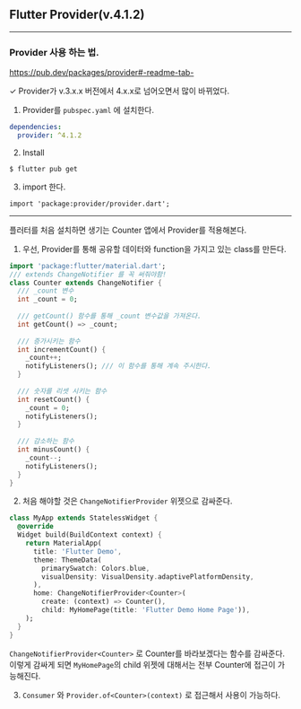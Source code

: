 ## Flutter Provider(v.4.1.2)

---

### Provider 사용 하는 법.

https://pub.dev/packages/provider#-readme-tab-

✓ Provider가 v.3.x.x 버전에서 4.x.x로 넘어오면서 많이 바뀌었다.

1. Provider를 `pubspec.yaml` 에 설치한다.

```yaml
dependencies:
  provider: ^4.1.2
```

2. Install

```
$ flutter pub get
```

3. import 한다.

```
import 'package:provider/provider.dart';
```



---

플러터를 처음 설치하면 생기는 Counter 앱에서 Provider를 적용해본다.

1. 우선, Provider를 통해 공유할 데이터와 function을 가지고 있는 class를 만든다.

```dart
import 'package:flutter/material.dart';
/// extends ChangeNotifier 를 꼭 써줘야함!
class Counter extends ChangeNotifier {
  /// _count 변수
  int _count = 0;
  
  /// getCount() 함수를 통해 _count 변수값을 가져온다.
  int getCount() => _count;
  
  /// 증가시키는 함수
  int incrementCount() {
    _count++;
    notifyListeners(); /// 이 함수를 통해 계속 주시한다.
  }
  
  /// 숫자를 리셋 시키는 함수
  int resetCount() {
    _count = 0;
    notifyListeners();
  }
  
  /// 감소하는 함수
  int minusCount() {
    _count--;
    notifyListeners();
  }
}
```



2. 처음 해야할 것은 `ChangeNotifierProvider` 위젯으로 감싸준다.

```dart
class MyApp extends StatelessWidget {
  @override
  Widget build(BuildContext context) {
    return MaterialApp(
      title: 'Flutter Demo',
      theme: ThemeData(
        primarySwatch: Colors.blue,
        visualDensity: VisualDensity.adaptivePlatformDensity,
      ),
      home: ChangeNotifierProvider<Counter>(
        create: (context) => Counter(),
        child: MyHomePage(title: 'Flutter Demo Home Page')),
    );
  }
}
```

`ChangeNotifierProvider<Counter>` 로 Counter를 바라보겠다는 함수를 감싸준다. 이렇게 감싸게 되면 `MyHomePage`의 child 위젯에 대해서는 전부 Counter에 접근이 가능해진다.



3. `Consumer` 와 `Provider.of<Counter>(context)` 로 접근해서 사용이 가능하다.